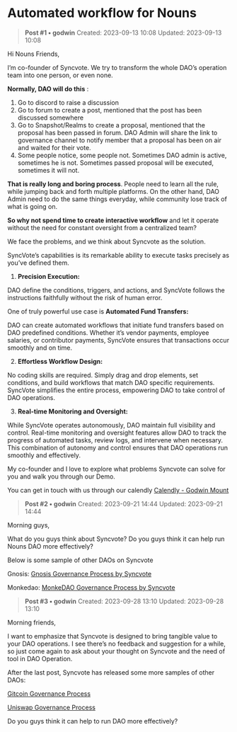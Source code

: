 # Automated workflow for Nouns

<!-- ✦✦✦ POST START ✦✦✦ -->

> **Post #1 • godwin**
> Created: 2023-09-13 10:08
> Updated: 2023-09-13 10:08

Hi Nouns Friends,

I’m co-founder of Syncvote. We try to transform the whole DAO’s operation team into one person, or even none.

**Normally, DAO will do this** :

  1. Go to discord to raise a discussion
  2. Go to forum to create a post, mentioned that the post has been discussed somewhere
  3. Go to Snapshot/Realms to create a proposal, mentioned that the proposal has been passed in forum. DAO Admin will share the link to governance channel to notify member that a proposal has been on air and waited for their vote.
  4. Some people notice, some people not. Sometimes DAO admin is active, sometimes he is not. Sometimes passed proposal will be executed, sometimes it will not.



**That is really long and boring process**. People need to learn all the rule, while jumping back and forth multiple platforms. On the other hand, DAO Admin need to do the same things everyday, while community lose track of what is going on.

**So why not spend time to create interactive workflow** and let it operate without the need for constant oversight from a centralized team?

We face the problems, and we think about Syncvote as the solution.

SyncVote’s capabilities is its remarkable ability to execute tasks precisely as you’ve defined them.

  1. **Precision Execution:**



DAO define the conditions, triggers, and actions, and SyncVote follows the instructions faithfully without the risk of human error.

One of truly powerful use case is **Automated Fund Transfers:**

DAO can create automated workflows that initiate fund transfers based on DAO predefined conditions. Whether it’s vendor payments, employee salaries, or contributor payments, SyncVote ensures that transactions occur smoothly and on time.

  2. **Effortless Workflow Design:**



No coding skills are required. Simply drag and drop elements, set conditions, and build workflows that match DAO specific requirements. SyncVote simplifies the entire process, empowering DAO to take control of DAO operations.

  3. **Real-time Monitoring and Oversight:**



While SyncVote operates autonomously, DAO maintain full visibility and control. Real-time monitoring and oversight features allow DAO to track the progress of automated tasks, review logs, and intervene when necessary. This combination of autonomy and control ensures that DAO operations run smoothly and effectively.

My co-founder and I love to explore what problems Syncvote can solve for you and walk you through our Demo.

You can get in touch with us through our calendly [Calendly - Godwin Mount](https://calendly.com/godwin-d/friendly-call?month=2023-09)

<!-- ✦✦✦ POST END ✦✦✦ -->

<!-- ✦✦✦ POST START ✦✦✦ -->

> **Post #2 • godwin**
> Created: 2023-09-21 14:44
> Updated: 2023-09-21 14:44

Morning guys,

What do you guys think about Syncvote? Do you guys think it can help run Nouns DAO more effectively?

Below is some sample of other DAOs on Syncvote

Gnosis: [Gnosis Governance Process by Syncvote](https://app.syncvote.com/public/gnosis-dao-33/gnosis-dao-governance-process-39/52)

Monkedao: [MonkeDAO Governance Process by Syncvote](https://app.syncvote.com/public/monkedao-203/monkedao-215/236)

<!-- ✦✦✦ POST END ✦✦✦ -->

<!-- ✦✦✦ POST START ✦✦✦ -->

> **Post #3 • godwin**
> Created: 2023-09-28 13:10
> Updated: 2023-09-28 13:10

Morning friends,

I want to emphasize that Syncvote is designed to bring tangible value to your DAO operations. I see there’s no feedback and suggestion for a while, so just come again to ask about your thought on Syncvote and the need of tool in DAO Operation.

After the last post, Syncvote has released some more samples of other DAOs:

[Gitcoin Governance Process](https://app.syncvote.com/public/gitcoin-dao-200/gitcoin-dao-governance-process-207/228)

[Uniswap Governance Process](https://app.syncvote.com/public/uniswap-29/uniswap-governance-process-jan2023-171/192)

Do you guys think it can help to run DAO more effectively?

<!-- ✦✦✦ POST END ✦✦✦ -->

